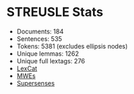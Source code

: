 STREUSLE Stats
==============

* Documents:                184
* Sentences:                535
* Tokens:                  5381 (excludes ellipsis nodes)
* Unique lemmas:           1262
* Unique full lextags:      276
* [LexCat](LEXCAT.txt)
* [MWEs](MWES.txt)
* [Supersenses](SUPERSENSES.txt)
